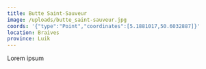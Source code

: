 ```yaml
---
title: Butte Saint-Sauveur
image: /uploads/butte_saint-sauveur.jpg
coords: '{"type":"Point","coordinates":[5.1881017,50.6032887]}'
location: Braives
province: Luik
---
```

Lorem ipsum